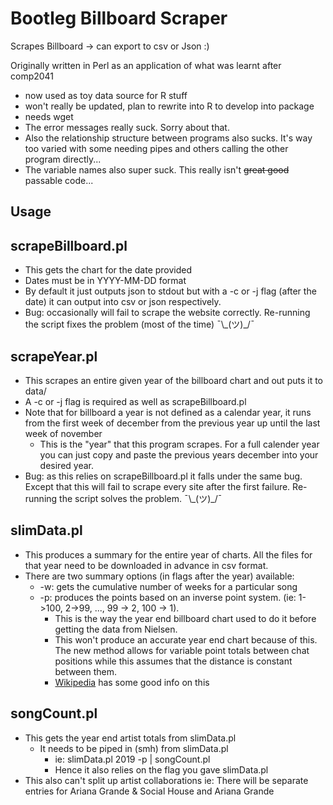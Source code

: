 # Bootleg Billboard Scraper

Scrapes Billboard -> can export to csv or Json :)

Originally written in Perl as an application of what was learnt after comp2041 

* now used as toy data source for R stuff
* won't really be updated, plan to rewrite into R to develop into package
* needs wget
* The error messages really suck. Sorry about that.
* Also the relationship structure between programs also sucks. It's way too varied with some needing pipes and others calling the other program directly...
* The variable names also super suck. This really isn't ~~great good~~ passable code...

## Usage

## scrapeBillboard.pl
* This gets the chart for the date provided 
* Dates must be in YYYY-MM-DD format
* By default it just outputs json to stdout but with a -c or -j flag (after the date) it can output into csv or json respectively.
* Bug: occasionally will fail to scrape the website correctly. Re-running the script fixes the problem (most of the time) ¯\\\_(ツ)_/¯ 

## scrapeYear.pl
* This scrapes an entire given year of the billboard chart and out puts it to data/ 
* A -c or -j flag is required as well as scrapeBillboard.pl
* Note that for billboard a year is not defined as a calendar year, it runs from the first week of december from the previous year up until the last week of november
  * This is the "year" that this program scrapes. For a full calender year you can just copy and paste the previous years december into your desired year.
* Bug: as this relies on scrapeBillboard.pl it falls under the same bug. Except that this will fail to scrape every site after the first failure. Re-running the script solves the problem. ¯\\\_(ツ)_/¯ 

## slimData.pl
* This produces a summary for the entire year of charts. All the files for that year need to be downloaded in advance in csv format.
* There are two summary options (in flags after the year) available: 
  * -w: gets the cumulative number of weeks for a particular song
  * -p: produces the points based on an inverse point system. (ie: 1->100, 2->99, ..., 99 -> 2, 100 -> 1). 
    * This is the way the year end billboard chart used to do it before getting the data from Nielsen.
    * This won't produce an accurate year end chart because of this. The new method allows for variable point totals between chat positions while this assumes that the distance is constant between them.
    * [Wikipedia](https://en.wikipedia.org/wiki/Billboard_Year-End) has some good info on this

## songCount.pl 
* This gets the year end artist totals from slimData.pl
  * It needs to be piped in (smh) from slimData.pl 
    * ie: slimData.pl 2019 -p | songCount.pl 
    * Hence it also relies on the flag you gave slimData.pl
* This also can't split up artist collaborations ie:  There will be separate entries for Ariana Grande & Social House and Ariana Grande




